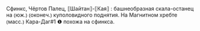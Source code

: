 ---
---

Сфинкс, Чёртов Палец, ⟦Шайтан⟧-⟦Кая⟧
: башнеобразная скала-останец на ⦅юж.⦆ ⦅оконеч.⦆ куполовидного поднятия. На Магнитном хребте ⦅масс.⦆ Кара-Даг#1 ❶ похожа на сфинкса.
